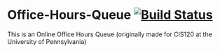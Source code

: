 # Office-Hours-Queue [![Build Status](https://travis-ci.com/KeenWill/OHQueue.svg?branch=master)](https://travis-ci.com/KeenWill/OHQueue)
This is an Online Office Hours Queue (originally made for CIS120 at the University of Pennsylvania)
